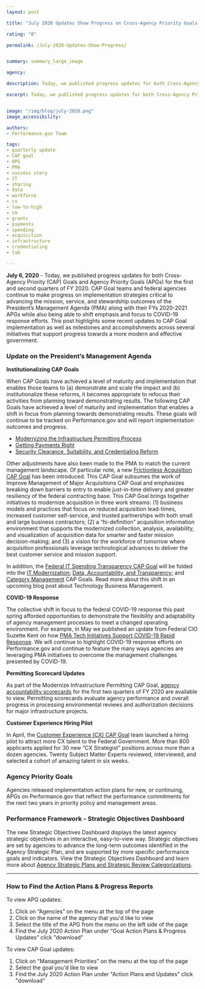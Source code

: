 ```yaml
---
layout: post

title: "July 2020 Updates Show Progress on Cross-Agency Priority Goals, Agency Priority Goals & More"

rating: "0"

permalink: /July-2020-Updates-Show-Progress/


summary: summary_large_image

agency:

description: Today, we published progress updates for both Cross-Agency Priority (CAP) Goals and Agency Priority Goals (APGs) for the first and second quarter of FY2020. These updates highlight recent milestones and accomplishments as well as related initiatives that support progress towards a more modern and effective government.

excerpt: Today, we published progress updates for both Cross-Agency Priority (CAP) Goals and Agency Priority Goals (APGs) for the first and second quarter of FY2020. These updates highlight recent milestones and accomplishments as well as related initiatives that support progress towards a more modern and effective government.


image: "/img/blog/july-2020.png"
image_accessibility:

authors:
- Performance.gov Team

tags:
- quarterly update
- CAP goal
- APG
- PMA
- success story
- IT
- sharing
- data
- workforce
- cx
- low-to-high
- cm
- grants
- payments
- spending
- acquisition
- infrastructure
- credentialing
- lab

---
```

**July 6, 2020** - Today, we published progress updates for both Cross-Agency Priority (CAP) Goals and Agency Priority Goals (APGs) for the first and second quarters of FY 2020. CAP Goal teams and federal agencies continue to make progress on implementation strategies critical to advancing the mission, service, and stewardship outcomes of the President’s Management Agenda (PMA) along with their FYs 2020-2021 APGs while also being able to shift emphasis and focus to COVID-19 response efforts. This post highlights some recent updates to CAP Goal implementation as well as milestones and accomplishments across several initiatives that support progress towards a more modern and effective government.

### Update on the President’s Management Agenda

**Institutionalizing CAP Goals**

When CAP Goals have achieved a level of maturity and implementation that enables those teams to (a) demonstrate and scale the impact and (b) institutionalize these reforms, it becomes appropriate to refocus their activities from planning toward demonstrating results. The following CAP Goals have achieved a level of maturity and implementation that enables a shift in focus from planning towards demonstrating results. These goals will continue to be tracked on Performance.gov and will report implementation outcomes and progress.

- [Modernizing the Infrastructure Permitting Process](https://www.performance.gov/CAP/permitting/)
- [Getting Payments Right](https://www.performance.gov/CAP/getting-payments-right/)
- [Security Clearance, Suitability, and Credentialing Reform](https://www.performance.gov/CAP/security-clearance-reform/)

Other adjustments have also been made to the PMA to match the current management landscape. Of particular note, a new [Frictionless Acquisition CAP Goal](https://www.performance.gov/CAP/frictionless-acquisition/) has been introduced.  This CAP Goal subsumes the work of Improve Management of Major Acquisitions CAP Goal and emphasizes breaking down barriers to entry to enable just-in-time delivery and greater resiliency of the federal contracting base. This CAP Goal brings together initiatives to modernize acquisition in three work streams: (1) business models and practices that focus on reduced acquisition lead-times, increased customer self-service, and trusted partnerships with both small and large business contractors;  (2) a “hi-definition” acquisition information environment that supports the modernized collection, analysis, availability, and visualization of acquisition data for smarter and faster mission decision-making; and (3) a vision for the workforce of tomorrow where acquisition professionals leverage technological advances to deliver the best customer service and mission support.

In addition, the [Federal IT Spending Transparency CAP Goal](https://www.performance.gov/CAP/tbm/) will be folded into the [IT Modernization](https://www.performance.gov/CAP/it-mod/); [Data, Accountability, and Transparency](https://www.performance.gov/CAP/leveragingdata/); and [Category Management](https://www.performance.gov/CAP/category-management/) CAP Goals. Read more about this shift in an upcoming blog post about Technology Business Management.

**COVID-19 Response**

The collective shift in focus to the federal COVID-19 response this past spring afforded opportunities to demonstrate the flexibility and adaptability of agency management processes to meet a changed operating environment. For example, in May we published an update from Federal CIO Suzette Kent on how [PMA Tech Initiatives Support COVID-19 Rapid Response](https://www.performance.gov/PMA-tech-initiatives-support-rapid-response-to-COVID19/). We will continue to highlight COVID-19 response efforts on Performance.gov and continue to feature the many ways agencies are leveraging PMA initiatives to overcome the management challenges presented by COVID-19.

**Permitting Scorecard Updates**

As part of the Modernize Infrastructure Permitting CAP Goal, [agency accountability scorecards](https://www.permits.performance.gov/scorecard) for the first two quarters of FY 2020 are available to view. Permitting scorecards evaluate agency performance and overall progress in processing environmental reviews and authorization decisions for major infrastructure projects.

**Customer Experience Hiring Pilot**

In April, the [Customer Experience (CX) CAP Goal](https://www.performance.gov/CAP/cx/) team launched a hiring pilot to attract more CX talent to the Federal Government. More than 800 applicants applied for 30 new “CX Strategist” positions across more than a dozen agencies. Twenty Subject Matter Experts reviewed, interviewed, and selected a cohort of amazing talent in six weeks.

### Agency Priority Goals

Agencies released implementation action plans for new, or continuing, APGs on Performance.gov that reflect the performance commitments for the next two years in priority policy and management areas.


### Performance Framework - Strategic Objectives Dashboard

The new Strategic Objectives Dashboard displays the latest agency strategic objectives in an interactive, easy-to-view way. Strategic objectives are set by agencies to advance the long-term outcomes identified in the Agency Strategic Plan, and are supported by more specific performance goals and indicators. View the Strategic Objectives Dashboard and learn more about [Agency Strategic Plans and Strategic Review Categorizations](https://www.performance.gov/about/objectives_about.html).

***

### How to Find the Action Plans & Progress Reports

To view APG updates:
1. Click on “Agencies” on the menu at the top of the page
2. Click on the name of the agency that you'd like to view
3. Select the title of the APG from the menu on the left side of the page
4. Find the July 2020 Action Plan under “Goal Action Plans & Progress Updates” click "download"

To view CAP Goal updates:
1. Click on "Management Priorities" on the menu at the top of the page
2. Select the goal you'd like to view
3. Find the July 2020 Action Plan under "Action Plans and Updates" click "download"
